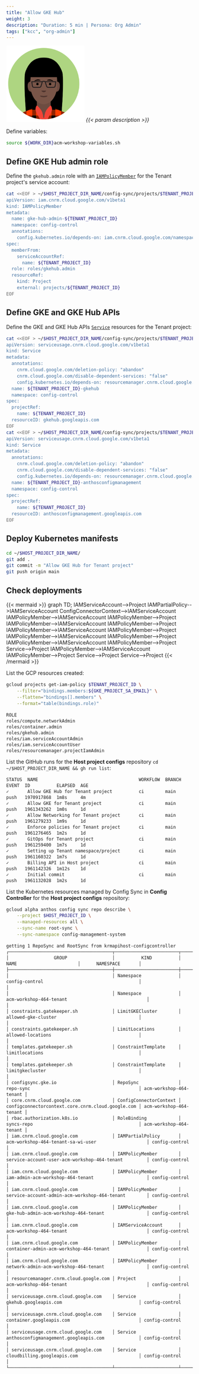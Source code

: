```yaml
---
title: "Allow GKE Hub"
weight: 3
description: "Duration: 5 min | Persona: Org Admin"
tags: ["kcc", "org-admin"]
---
```

![Org Admin](/images/org-admin.png)
_{{< param description >}}_

Define variables:
```Bash
source ${WORK_DIR}acm-workshop-variables.sh
```

## Define GKE Hub admin role

Define the `gkehub.admin` role with an [`IAMPolicyMember`](https://cloud.google.com/config-connector/docs/reference/resource-docs/iam/iampolicymember) for the Tenant project's service account:
```Bash
cat <<EOF > ~/$HOST_PROJECT_DIR_NAME/config-sync/projects/$TENANT_PROJECT_ID/gke-hub-admin.yaml
apiVersion: iam.cnrm.cloud.google.com/v1beta1
kind: IAMPolicyMember
metadata:
  name: gke-hub-admin-${TENANT_PROJECT_ID}
  namespace: config-control
  annotations:
    config.kubernetes.io/depends-on: iam.cnrm.cloud.google.com/namespaces/config-control/IAMServiceAccount/${TENANT_PROJECT_ID},resourcemanager.cnrm.cloud.google.com/namespaces/config-control/Project/${TENANT_PROJECT_ID}
spec:
  memberFrom:
    serviceAccountRef:
      name: ${TENANT_PROJECT_ID}
  role: roles/gkehub.admin
  resourceRef:
    kind: Project
    external: projects/${TENANT_PROJECT_ID}
EOF
```

## Define GKE and GKE Hub APIs

Define the GKE and GKE Hub APIs [`Service`](https://cloud.google.com/config-connector/docs/reference/resource-docs/serviceusage/service) resources for the Tenant project:
```Bash
cat <<EOF > ~/$HOST_PROJECT_DIR_NAME/config-sync/projects/$TENANT_PROJECT_ID/gke-hub-service.yaml
apiVersion: serviceusage.cnrm.cloud.google.com/v1beta1
kind: Service
metadata:
  annotations:
    cnrm.cloud.google.com/deletion-policy: "abandon"
    cnrm.cloud.google.com/disable-dependent-services: "false"
    config.kubernetes.io/depends-on: resourcemanager.cnrm.cloud.google.com/namespaces/config-control/Project/${TENANT_PROJECT_ID}
  name: ${TENANT_PROJECT_ID}-gkehub
  namespace: config-control
spec:
  projectRef:
    name: ${TENANT_PROJECT_ID}
  resourceID: gkehub.googleapis.com
EOF
cat <<EOF > ~/$HOST_PROJECT_DIR_NAME/config-sync/projects/$TENANT_PROJECT_ID/anthos-configmanagement-service.yaml
apiVersion: serviceusage.cnrm.cloud.google.com/v1beta1
kind: Service
metadata:
  annotations:
    cnrm.cloud.google.com/deletion-policy: "abandon"
    cnrm.cloud.google.com/disable-dependent-services: "false"
    config.kubernetes.io/depends-on: resourcemanager.cnrm.cloud.google.com/namespaces/config-control/Project/${TENANT_PROJECT_ID}
  name: ${TENANT_PROJECT_ID}-anthosconfigmanagement
  namespace: config-control
spec:
  projectRef:
    name: ${TENANT_PROJECT_ID}
  resourceID: anthosconfigmanagement.googleapis.com
EOF
```

## Deploy Kubernetes manifests

```Bash
cd ~/$HOST_PROJECT_DIR_NAME/
git add .
git commit -m "Allow GKE Hub for Tenant project"
git push origin main
```

## Check deployments

{{< mermaid >}}
graph TD;
  IAMServiceAccount-->Project
  IAMPartialPolicy-->IAMServiceAccount
  ConfigConnectorContext-->IAMServiceAccount
  IAMPolicyMember-->IAMServiceAccount
  IAMPolicyMember-->Project
  IAMPolicyMember-->IAMServiceAccount
  IAMPolicyMember-->Project
  IAMPolicyMember-->IAMServiceAccount
  IAMPolicyMember-->Project
  IAMPolicyMember-->IAMServiceAccount
  IAMPolicyMember-->Project
  IAMPolicyMember-->IAMServiceAccount
  IAMPolicyMember-->Project
  Service-->Project
  IAMPolicyMember-->IAMServiceAccount
  IAMPolicyMember-->Project
  Service-->Project
  Service-->Project
{{< /mermaid >}}

List the GCP resources created:
```Bash
gcloud projects get-iam-policy $TENANT_PROJECT_ID \
    --filter="bindings.members:${GKE_PROJECT_SA_EMAIL}" \
    --flatten="bindings[].members" \
    --format="table(bindings.role)"
```
```Plaintext
ROLE
roles/compute.networkAdmin
roles/container.admin
roles/gkehub.admin
roles/iam.serviceAccountAdmin
roles/iam.serviceAccountUser
roles/resourcemanager.projectIamAdmin
```

List the GitHub runs for the **Host project configs** repository `cd ~/$HOST_PROJECT_DIR_NAME && gh run list`:
```Plaintext
STATUS  NAME                                      WORKFLOW  BRANCH  EVENT  ID          ELAPSED  AGE
✓       Allow GKE Hub for Tenant project          ci        main    push   1970917868  1m8s     4m
✓       Allow GKE for Tenant project              ci        main    push   1961343262  1m0s     1d
✓       Allow Networking for Tenant project       ci        main    push   1961279233  1m9s     1d
✓       Enforce policies for Tenant project       ci        main    push   1961276465  1m2s     1d
✓       GitOps for Tenant project                 ci        main    push   1961259400  1m7s     1d
✓       Setting up Tenant namespace/project       ci        main    push   1961160322  1m7s     1d
✓       Billing API in Host project               ci        main    push   1961142326  1m12s    1d
✓       Initial commit                            ci        main    push   1961132028  1m2s     1d
```

List the Kubernetes resources managed by Config Sync in **Config Controller** for the **Host project configs** repository:
```Bash
gcloud alpha anthos config sync repo describe \
    --project $HOST_PROJECT_ID \
    --managed-resources all \
    --sync-name root-sync \
    --sync-namespace config-management-system
```
```Plaintext
getting 1 RepoSync and RootSync from krmapihost-configcontroller
┌───────────────────────────────────────┬────────────────────────┬───────────────────────────────────────────────────┬──────────────────────┐
│                 GROUP                 │          KIND          │                        NAME                       │      NAMESPACE       │
├───────────────────────────────────────┼────────────────────────┼───────────────────────────────────────────────────┼──────────────────────┤
│                                       │ Namespace              │ config-control                                    │                      │
│                                       │ Namespace              │ acm-workshop-464-tenant                              │                      │
│ constraints.gatekeeper.sh             │ LimitGKECluster        │ allowed-gke-cluster                               │                      │
│ constraints.gatekeeper.sh             │ LimitLocations         │ allowed-locations                                 │                      │
│ templates.gatekeeper.sh               │ ConstraintTemplate     │ limitlocations                                    │                      │
│ templates.gatekeeper.sh               │ ConstraintTemplate     │ limitgkecluster                                   │                      │
│ configsync.gke.io                     │ RepoSync               │ repo-sync                                         │ acm-workshop-464-tenant │
│ core.cnrm.cloud.google.com            │ ConfigConnectorContext │ configconnectorcontext.core.cnrm.cloud.google.com │ acm-workshop-464-tenant │
│ rbac.authorization.k8s.io             │ RoleBinding            │ syncs-repo                                        │ acm-workshop-464-tenant │
│ iam.cnrm.cloud.google.com             │ IAMPartialPolicy       │ acm-workshop-464-tenant-sa-wi-user                   │ config-control       │
│ iam.cnrm.cloud.google.com             │ IAMPolicyMember        │ service-account-user-acm-workshop-464-tenant         │ config-control       │
│ iam.cnrm.cloud.google.com             │ IAMPolicyMember        │ iam-admin-acm-workshop-464-tenant                    │ config-control       │
│ iam.cnrm.cloud.google.com             │ IAMPolicyMember        │ service-account-admin-acm-workshop-464-tenant        │ config-control       │
│ iam.cnrm.cloud.google.com             │ IAMPolicyMember        │ gke-hub-admin-acm-workshop-464-tenant                │ config-control       │
│ iam.cnrm.cloud.google.com             │ IAMServiceAccount      │ acm-workshop-464-tenant                              │ config-control       │
│ iam.cnrm.cloud.google.com             │ IAMPolicyMember        │ container-admin-acm-workshop-464-tenant              │ config-control       │
│ iam.cnrm.cloud.google.com             │ IAMPolicyMember        │ network-admin-acm-workshop-464-tenant                │ config-control       │
│ resourcemanager.cnrm.cloud.google.com │ Project                │ acm-workshop-464-tenant                              │ config-control       │
│ serviceusage.cnrm.cloud.google.com    │ Service                │ gkehub.googleapis.com                             │ config-control       │
│ serviceusage.cnrm.cloud.google.com    │ Service                │ container.googleapis.com                          │ config-control       │
│ serviceusage.cnrm.cloud.google.com    │ Service                │ anthosconfigmanagement.googleapis.com             │ config-control       │
│ serviceusage.cnrm.cloud.google.com    │ Service                │ cloudbilling.googleapis.com                       │ config-control       │
└───────────────────────────────────────┴────────────────────────┴───────────────────────────────────────────────────┴──────────────────────┘
```
